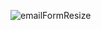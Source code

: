
![emailFormResize](https://github.com/donghee9/Resource/assets/129722492/2b6eba04-c1cd-4d23-83ca-d8ced634d56b)
